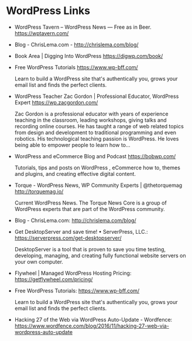 #  WordPress Links

* WordPress Tavern – WordPress News — Free as in Beer. https://wptavern.com/

* Blog - ChrisLema.com - http://chrislema.com/blog/

* Book Area | Digging Into WordPress https://digwp.com/book/

* Free WordPress Tutorials https://www.wp-bff.com/

  Learn to build a WordPress site that's authentically you, grows your email list and finds the perfect clients.

* WordPress Teacher Zac Gordon | Professional Educator, WordPress Expert https://wp.zacgordon.com/

  Zac Gordon is a professional educator with years of experience teaching in the classroom, leading workshops, giving talks and recording online courses. He has taught a range of web related topics from design and development to traditional programming and even robotics. His technological teaching passion is WordPress. He loves being able to empower people to learn how to…

* WordPress and eCommerce Blog and Podcast https://bobwp.com/

  Tutorials, tips and posts on WordPress , eCommerce how to, themes and plugins, and creating effective digital content.


* Torque - WordPress News, WP Community Experts | @thetorquemag http://torquemag.io/

  Current WordPress News. The Torque News Core is a group of WordPress experts that are part of the WordPress community.

* Blog - ChrisLema.com:     http://chrislema.com/blog/

* Get DesktopServer and save time! • ServerPress, LLC.:     https://serverpress.com/get-desktopserver/

  DesktopServer is a tool that is proven to save you time testing, developing, managing, and creating fully functional website servers on your own computer.

* Flywheel | Managed WordPress Hosting Pricing:     https://getflywheel.com/pricing/

* Free WordPress Tutorials:     https://www.wp-bff.com/

  Learn to build a WordPress site that's authentically you, grows your email list and finds the perfect clients.

* Hacking 27 of the Web via WordPress Auto-Update - Wordfence: https://www.wordfence.com/blog/2016/11/hacking-27-web-via-wordpress-auto-update
